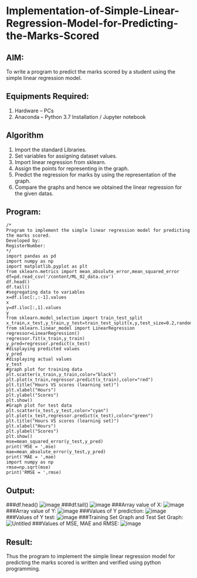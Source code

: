 # Implementation-of-Simple-Linear-Regression-Model-for-Predicting-the-Marks-Scored

## AIM:
To write a program to predict the marks scored by a student using the simple linear regression model.

## Equipments Required:
1. Hardware – PCs
2. Anaconda – Python 3.7 Installation / Jupyter notebook

## Algorithm
1. Import the standard Libraries.
2. Set variables for assigning dataset values.
3. Import linear regression from sklearn.
4. Assign the points for representing in the graph.
5. Predict the regression for marks by using the representation of the graph.
6. Compare the graphs and hence we obtained the linear regression for the
given datas.
## Program:
```
/*
Program to implement the simple linear regression model for predicting the marks scored.
Developed by: 
RegisterNumber:  
*/
import pandas as pd
import numpy as np
import matplotlib.pyplot as plt
from sklearn.metrics import mean_absolute_error,mean_squared_error
df=pd.read_csv('/content/ML_02_data.csv')
df.head()
df.tail()
#segregating data to variables
x=df.iloc[:,:-1].values
x
y=df.iloc[:,1].values
y
from sklearn.model_selection import train_test_split
x_train,x_test,y_train,y_test=train_test_split(x,y,test_size=0.2,random_state=0)
from sklearn.linear_model import LinearRegression
regressor=LinearRegression()
regressor.fit(x_train,y_train)
y_pred=regressor.predict(x_test)
#displaying predicted values
y_pred
#displaying actual values
y_test
#graph plot for training data
plt.scatter(x_train,y_train,color="black")
plt.plot(x_train,regressor.predict(x_train),color="red")
plt.title("Hours VS scores (learning set)")
plt.xlabel("Hours")
plt.ylabel("Scores")
plt.show()
#Graph plot for test data
plt.scatter(x_test,y_test,color="cyan")
plt.plot(x_test,regressor.predict(x_test),color="green")
plt.title("Hours VS scores (learning set)")
plt.xlabel("Hours")
plt.ylabel("Scores")
plt.show()
mse=mean_squared_error(y_test,y_pred)
print('MSE = ',mse)
mae=mean_absolute_error(y_test,y_pred)
print('MAE = ',mae)
import numpy as np
rmse=np.sqrt(mse)
print('RMSE = ',rmse)
```

## Output:

###df.head()
![image](https://github.com/ShakthiSundar-K/Implementation-of-Simple-Linear-Regression-Model-for-Predicting-the-Marks-Scored/assets/128116143/533f021b-e862-44d0-8583-50ceeb1236ca)
###df.tail()
![image](https://github.com/ShakthiSundar-K/Implementation-of-Simple-Linear-Regression-Model-for-Predicting-the-Marks-Scored/assets/128116143/95b67a4e-cbc7-420e-9519-0994a2dc6c4a)
###Array value of X:
![image](https://github.com/ShakthiSundar-K/Implementation-of-Simple-Linear-Regression-Model-for-Predicting-the-Marks-Scored/assets/128116143/bc82b991-107e-4227-8274-98e001f4becb)
###Array value of Y:
![image](https://github.com/ShakthiSundar-K/Implementation-of-Simple-Linear-Regression-Model-for-Predicting-the-Marks-Scored/assets/128116143/bafe4d60-1b37-4185-9476-b2452523f59e)
###Values of Y prediction:
![image](https://github.com/ShakthiSundar-K/Implementation-of-Simple-Linear-Regression-Model-for-Predicting-the-Marks-Scored/assets/128116143/b2df0322-eb2b-424f-aa91-ea735eaff19e)
###Values of Y test:
![image](https://github.com/ShakthiSundar-K/Implementation-of-Simple-Linear-Regression-Model-for-Predicting-the-Marks-Scored/assets/128116143/6ec5e0ee-e316-4e34-8631-bd1ecf5f0e5a)
###Training Set Graph and Test Set Graph:
![Untitled](https://github.com/ShakthiSundar-K/Implementation-of-Simple-Linear-Regression-Model-for-Predicting-the-Marks-Scored/assets/128116143/f4bb444e-c18b-4845-bcaa-68eb82d96f9a)
###Values of MSE, MAE and RMSE:
![image](https://github.com/ShakthiSundar-K/Implementation-of-Simple-Linear-Regression-Model-for-Predicting-the-Marks-Scored/assets/128116143/12d3790a-21e2-43bf-869d-e52e7d3abc33)





## Result:
Thus the program to implement the simple linear regression model for predicting the marks scored is written and verified using python programming.
